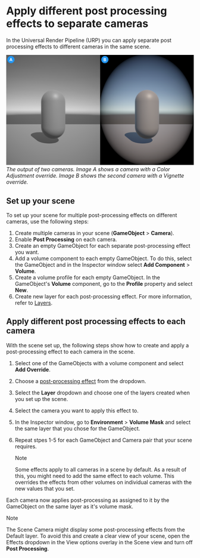 # Apply different post processing effects to separate cameras

In the Universal Render Pipeline (URP) you can apply separate post processing effects to different cameras in the same scene.

![The output of two cameras. Image A shows a camera with a Color Adjustment override. Image B shows the second camera with a Vignette override.](../Images/apply-different-post-proc-to-separate-cameras.png)<br/>*The output of two cameras. Image A shows a camera with a Color Adjustment override. Image B shows the second camera with a Vignette override.*

## Set up your scene

To set up your scene for multiple post-processing effects on different cameras, use the following steps:

1. Create multiple cameras in your scene (**GameObject** > **Camera**).
2. Enable **Post Processing** on each camera.
3. Create an empty GameObject for each separate post-processing effect you want.
4. Add a volume component to each empty GameObject. To do this, select the GameObject and in the Inspector window select **Add Component** > **Volume**.
5. Create a volume profile for each empty GameObject. In the GameObject's **Volume** component, go to the **Profile** property and select **New**.
6. Create new layer for each post-processing effect. For more information, refer to [Layers](xref:Layers).

## Apply different post processing effects to each camera

With the scene set up, the following steps show how to create and apply a post-processing effect to each camera in the scene.

1. Select one of the GameObjects with a volume component and select **Add Override**.
2. Choose a [post-processing effect](../EffectList.md) from the dropdown.
3. Select the **Layer** dropdown and choose one of the layers created when you set up the scene.
4. Select the camera you want to apply this effect to.
5. In the Inspector window, go to **Environment** > **Volume Mask** and select the same layer that you chose for the GameObject.
6. Repeat stpes 1-5 for each GameObject and Camera pair that your scene requires.

    > [!NOTE]
    > Some effects apply to all cameras in a scene by default. As a result of this, you might need to add the same effect to each volume. This overrides the effects from other volumes on individual cameras with the new values that you set.

Each camera now applies post-processing as assigned to it by the GameObject on the same layer as it's volume mask.

> [!NOTE]
> The Scene Camera might display some post-processing effects from the Default layer. To avoid this and create a clear view of your scene, open the Effects dropdown in the View options overlay in the Scene view and turn off **Post Processing**.
